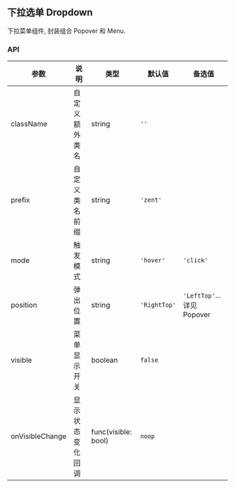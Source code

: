 ## 下拉选单 Dropdown

下拉菜单组件, 封装组合 Popover 和 Menu.

### API

| 参数        | 说明            | 类型     | 默认值        | 备选值                               |
| --------- | ------------- | ------ | ---------- | --------------------------------- |
| className | 自定义额外类名  | string | `''`       |                                   |
| prefix    | 自定义类名前缀    | string | `'zent'`   |                                   |
| mode    | 触发模式    | string | `'hover'`   |          `'click'`                      |
| position    | 弹出位置    | string | `'RightTop'`   |  `'LeftTop'`...详见Popover           |
| visible    | 菜单显示开关    | boolean | `false`   |                                   |
| onVisibleChange | 显示状态变化回调 | func(visible: bool)|`noop`    |                      |
